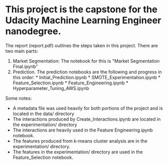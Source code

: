 # This project is the capstone for the Udacity Machine Learning Engineer nanodegree.

The report (report.pdf) outlines the steps taken in this project. There are two main parts:
  1. Market Segmentation: The notebook for this is "Market Segmentation Final.ipynb"
  2. Prediction. The prediction notebooks are the following and progress in this order:
    * Initial_Prediction.ipynb
    * SMOTE_Experimentation.ipynb
    * Feature_Selection.ipynb
    * Feature_Engineering.ipynb
    * Hyperparameter_Tuning_AWS.ipynb

Some notes:

 * A metadata file was used heavily for both portions of the project and is located in the data/ directory
 * The interactions produced by Create_Interactions.ipynb are located in the experimentation/ directory
 * The interactions are heavily used in the Feature Engineering.ipynb notebook.
 * The features produced from k-means cluster analysis are in the experimentation/ directory.
 * The features in the experimentation/ directory are used in the Feature_Selection notebook.


